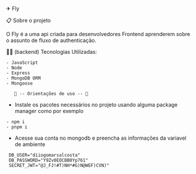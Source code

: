 ✈ Fly

📋 Sobre o projeto

O Fly é a uma api criada para desenvolvedores Frontend aprenderem sobre o assunto de fluxo de authenticação.

👨‍💻 (backend) Tecnologias Utilizadas:

```
- JavaScript
- Node
- Express
- MongoDB ORM
- Mongoose
```

       📜 -- Orientações de uso -- 📜
* Instale os pacotes necessários no projeto usando alguma package manager como por exemplo
```
- npm i
- pnpm i

```
* Acesse sua conta no mongodb e preencha as informações da variavel de ambiente
```
 DB_USER="diiogomarsalcosta"
 DB_PASSWORD="Y9Zv0EOCBB0Yp761"
 SECRET_JWT="@J_FJ!#T)NH*#G)N@WEF)CVN)"
```
